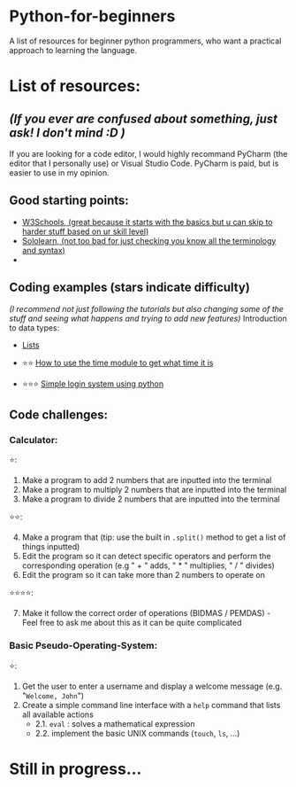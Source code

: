 # Python-for-beginners
A list of resources for beginner python programmers, who want a practical approach to learning the language.


# List of resources:
## _(If you ever are confused about something, just ask! I don't mind :D )_

If you are looking for a code editor, I would highly recommand PyCharm (the editor that I personally use) or Visual Studio Code. PyCharm is paid, but is easier to use in my opinion.

## Good starting points:
- [W3Schools, (great because it starts with the basics but u can skip to harder stuff based on ur skill level)](https://www.w3schools.com/python/default.asp)
- [Sololearn, (not too bad for just checking you know all the terminology and syntax)](https://www.sololearn.com/en/)
- []()

## Coding examples (stars indicate difficulty)
_(I recommend not just following the tutorials but also changing some of the stuff and seeing what happens and trying to add new features)_
Introduction to data types:
- [Lists](https://www.youtube.com/watch?v=9OeznAkyQz4)

- :star::star: [How to use the time module to get what time it is](https://www.youtube.com/watch?v=Qj3GlL5ckQA)
- :star::star::star: [Simple login system using python](https://www.youtube.com/watch?v=keY_RKilMp0)

## Code challenges:
### Calculator:
:star::
1. Make a program to add 2 numbers that are inputted into the terminal
2. Make a program to multiply 2 numbers that are inputted into the terminal
3. Make a program to divide 2 numbers that are inputted into the terminal

:star::star::

4. Make a program that (tip: use the built in `.split()` method to get a list of things inputted)
5. Edit the program so it can detect specific operators and perform the corresponding operation (e.g " + " adds, " * " multiplies, " / " divides)
6. Edit the program so it can take more than 2 numbers to operate on

:star::star::star::star::

7. Make it follow the correct order of operations (BIDMAS / PEMDAS) - Feel free to ask me about this as it can be quite complicated

### Basic Pseudo-Operating-System:
:star::
1. Get the user to enter a username and display a welcome message (e.g. "`Welcome, John`")
2. Create a simple command line interface with a `help` command that lists all available actions
    - 2.1. `eval` : solves a mathematical expression
    - 2.2. implement the basic UNIX commands (`touch`, `ls`, ...)

# Still in progress...
